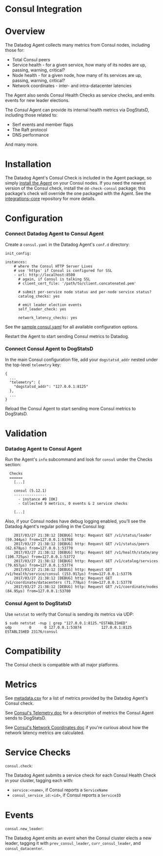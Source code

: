 # Consul Integration

# Overview

The Datadog Agent collects many metrics from Consul nodes, including those for:

* Total Consul peers
* Service health - for a given service, how many of its nodes are up, passing, warning, critical?
* Node health - for a given node, how many of its services are up, passing, warning, critical?
* Network coordinates - inter- and intra-datacenter latencies

The Agent also sends Consul Health Checks as service checks, and emits events for new leader elections.

The _Consul_ Agent can provide its internal health metrics via DogStatsD, including those related to:

* Serf events and member flaps
* The Raft protocol
* DNS performance

And many more.

# Installation

The Datadog Agent's Consul Check is included in the Agent package, so simply [install the Agent](https://app.datadoghq.com/account/settings#agent) on your Consul nodes. If you need the newest version of the Consul check, install the `dd-check-consul` package; this package's check will override the one packaged with the Agent. See the [integrations-core](https://github.com/DataDog/integrations-core#installing-the-integrations) repository for more details.

# Configuration

### Connect Datadog Agent to Consul Agent

Create a `consul.yaml` in the Datadog Agent's `conf.d` directory:

```
init_config:

instances:
    # where the Consul HTTP Server Lives
    # use 'https' if Consul is configured for SSL
    - url: http://localhost:8500
      # again, if Consul is talking SSL
      # client_cert_file: '/path/to/client.concatenated.pem'

      # submit per-service node status and per-node service status?
      catalog_checks: yes

      # emit leader election events
      self_leader_check: yes

      network_latency_checks: yes
```

See the [sample consul.yaml](https://github.com/DataDog/integrations-core/blob/master/consul/conf.yaml.example) for all available configuration options.

Restart the Agent to start sending Consul metrics to Datadog.

### Connect Consul Agent to DogStatsD

In the main Consul configuration file, add your `dogstatsd_addr` nested under the top-level `telemetry` key:

```
{
  ...
  "telemetry": {
    "dogstatsd_addr": "127.0.0.1:8125"
  },
  ...
}
```

Reload the Consul Agent to start sending more Consul metrics to DogStatsD.

# Validation

### Datadog Agent to Consul Agent

Run the Agent's `info` subcommand and look for `consul` under the Checks section:

```
  Checks
  ======
	[...]

    consul (5.12.1)
    ---------------
      - instance #0 [OK]
      - Collected 9 metrics, 0 events & 2 service checks

    [...]
```

Also, if your Consul nodes have debug logging enabled, you'll see the Datadog Agent's regular polling in the Consul log:

```
    2017/03/27 21:38:12 [DEBUG] http: Request GET /v1/status/leader (59.344µs) from=127.0.0.1:53768
    2017/03/27 21:38:12 [DEBUG] http: Request GET /v1/status/peers (62.678µs) from=127.0.0.1:53770
    2017/03/27 21:38:12 [DEBUG] http: Request GET /v1/health/state/any (106.725µs) from=127.0.0.1:53772
    2017/03/27 21:38:12 [DEBUG] http: Request GET /v1/catalog/services (79.657µs) from=127.0.0.1:53774
    2017/03/27 21:38:12 [DEBUG] http: Request GET /v1/health/service/consul (153.917µs) from=127.0.0.1:53776
    2017/03/27 21:38:12 [DEBUG] http: Request GET /v1/coordinate/datacenters (71.778µs) from=127.0.0.1:53778
    2017/03/27 21:38:12 [DEBUG] http: Request GET /v1/coordinate/nodes (84.95µs) from=127.0.0.1:53780
```

### Consul Agent to DogStatsD

Use `netstat` to verify that Consul is sending _its_ metrics via UDP:

```
$ sudo netstat -nup | grep "127.0.0.1:8125.*ESTABLISHED"
udp        0      0 127.0.0.1:53874         127.0.0.1:8125          ESTABLISHED 23176/consul
```

# Compatibility

The Consul check is compatible with all major platforms.

# Metrics

See [metadata.csv](https://github.com/DataDog/integrations-core/blob/master/consul/metadata.csv) for a list of metrics provided by the Datadog Agent's Consul check.

See [Consul's Telemetry doc](https://www.consul.io/docs/agent/telemetry.html) for a description of metrics the Consul Agent sends to DogStatsD.

See [Consul's Network Coordinates doc](https://www.consul.io/docs/internals/coordinates.html) if you're curious about how the network latency metrics are calculated.

# Service Checks

`consul.check`:

The Datadog Agent submits a service check for each Consul Health Check in your cluster, tagging each with:

* `service:<name>`, if Consul reports a `ServiceName`
* `consul_service_id:<id>`, if Consul reports a `ServiceID`

# Events

`consul.new_leader`:

The Datadog Agent emits an event when the Consul cluster elects a new leader, tagging it with `prev_consul_leader`, `curr_consul_leader`, and `consul_datacenter`. 
